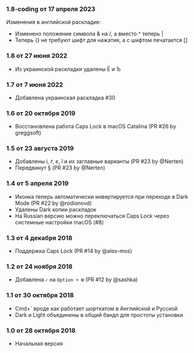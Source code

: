 ### 1.8-coding от 17 апреля 2023

Изменения в английской раскладке:

- Изменено положение символа & на /, а вместо ^ теперь |
- Теперь {} не требуют шифт для нажатия, а с шифтом печатается []

### 1.8 от 27 июня 2022

- Из украинской раскладки удалены Ë и Ъ

### 1.7 от 7 июня 2022

- Добавлена украинская раскладка #30

### 1.6 от 20 октября 2019

- Восстановлена работа Caps Lock в macOS Catalina (PR #26 by greggsoft)

### 1.5 от 23 августа 2019

- Добавлены i, ґ, є, ї и их заглавные варианты (PR #23 by @Nerten)
- Передвинут § (PR #23 by @Nerten)

### 1.4 от 5 апреля 2019

- Иконка теперь автоматически инвертируется при переходе в Dark Mode (PR #22 by @rodionovd)
- Удалены Dark копии раскладок
- На Russian версию можно переключаться Caps Lock через системные настройки macOS (#8)

### 1.3 от 4 декабря 2018

- Поддержка Caps Lock (PR #14 by @alex-mos)

### 1.2 от 24 ноября 2018

- Добавлена `✓` на `Option + W` (PR #12 by @sashka)

### 1.1 от 30 октября 2018

- Cmd+` вроде как работает шорткатом в Английской и Русской
- Dark и Light объединены в общий бандл для простоты установки

### 1.0 от 28 октября 2018

- Начальная версия
